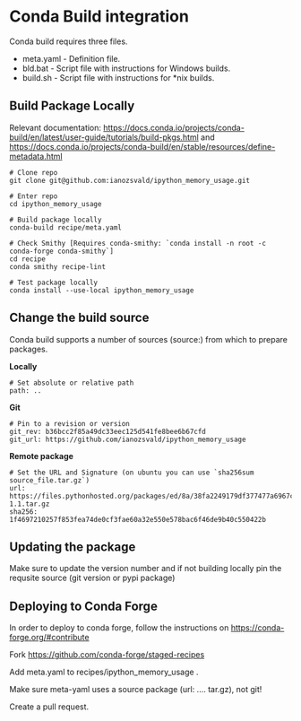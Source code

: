 # Conda Build integration

Conda build requires three files.
* meta.yaml - Definition file.
* bld.bat   - Script file with instructions for Windows builds.
* build.sh  - Script file with instructions for *nix builds.

## Build Package Locally
Relevant documentation: https://docs.conda.io/projects/conda-build/en/latest/user-guide/tutorials/build-pkgs.html and https://docs.conda.io/projects/conda-build/en/stable/resources/define-metadata.html

    # Clone repo
    git clone git@github.com:ianozsvald/ipython_memory_usage.git
    
    # Enter repo
    cd ipython_memory_usage
    
    # Build package locally
    conda-build recipe/meta.yaml
    
    # Check Smithy [Requires conda-smithy: `conda install -n root -c conda-forge conda-smithy`]
    cd recipe
    conda smithy recipe-lint

    # Test package locally
    conda install --use-local ipython_memory_usage


## Change the build source
Conda build supports a number of sources (source:) from which to prepare packages.

**Locally**

    # Set absolute or relative path
    path: ..

**Git**

    # Pin to a revision or version
    git_rev: b36bcc2f85a49dc33eec125d541fe8bee6b67cfd
    git_url: https://github.com/ianozsvald/ipython_memory_usage

**Remote package**

    # Set the URL and Signature (on ubuntu you can use `sha256sum source_file.tar.gz`)
    url: https://files.pythonhosted.org/packages/ed/8a/38fa2249179df377477a6967caf027de0ae93c6813c4e664f517da90f9e9/ipython_memory_usage-1.1.tar.gz
    sha256: 1f4697210257f853fea74de0cf3fae60a32e550e578bac6f46de9b40c550422b


## Updating the package
Make sure to update the version number and if not building locally pin the requsite source (git version or pypi package)


## Deploying to Conda Forge
In order to deploy to conda forge, follow the instructions on https://conda-forge.org/#contribute

Fork https://github.com/conda-forge/staged-recipes

Add meta.yaml to recipes/ipython_memory_usage .

Make sure meta-yaml uses a source package (url: .... tar.gz), not git!

Create a pull request.
